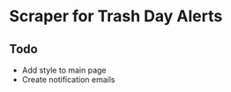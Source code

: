 Scraper for Trash Day Alerts
=======

## Todo

  * Add style to main page
  * Create notification emails